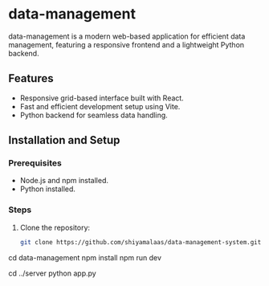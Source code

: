 # data-management

data-management is a modern web-based application for efficient data management, featuring a responsive frontend and a lightweight Python backend.

## Features

- Responsive grid-based interface built with React.
- Fast and efficient development setup using Vite.
- Python backend for seamless data handling.

## Installation and Setup

### Prerequisites
- Node.js and npm installed.
- Python installed.

### Steps
1. Clone the repository:
   ```bash
   git clone https://github.com/shiyamalaas/data-management-system.git


cd data-management
npm install
npm run dev

cd ../server
python app.py

